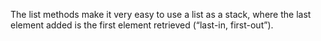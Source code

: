 The list methods make it very easy to use a list as a stack, where the last element added is the first element retrieved (“last-in, first-out”). 
